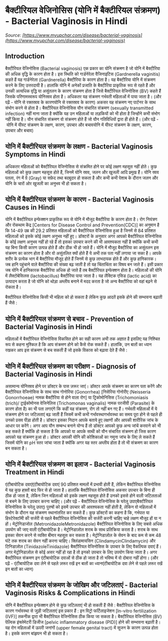 # बैक्टीरियल वेजिनोसिस (योनि में बैक्टीरियल संक्रमण) - Bacterial Vaginosis in Hindi
_Source: [https://www.myupchar.com/disease/bacterial-vaginosis](https://www.myupchar.com/disease/bacterial-vaginosis)_

## Introduction
बैक्टीरियल वेजिनोसिस (Bacterial vaginosis) एक प्रकार का योनि संक्रमण है जो योनि में बैक्टीरिया की अधिक वृद्धि के कारण होता है। इस स्थिति को गार्डनेरेला वैजिनाइटिस (Gardnerella vaginitis) कहते हैं यह गार्डनेरेला (Gardnerella) बैक्टीरिया के कारण होता है। यह बैक्टीरिया योनि में संक्रमण करने के लिए उत्तरदायी है। हालांकि योनि में अनेकों प्रजाति के बैक्टीरिया प्राकृतिक रूप से रहते हैं और उनकी अत्यधिक वृद्धि या असुंतलन के कारण संक्रमण होता है जिसे बैक्टीरियल वेजिनोसिस (BV) कहते हैं जिसके परिणामस्वरूप योनिस्राव होता है। अधिकतर यह संक्रमण गर्भवती महिलाओं में पाया जाता है। (और पढ़ें - योनि से रक्तस्राव के कारणयोनि से रक्तस्राव के कारण)
अकसर यह संक्रमण नए पार्टनर के साथ संभोग करने से होता है। बैक्टीरियल वेजिनोसिस यौन संचारित संक्रमण (sexually transmitted infection) नहीं माना जाता है क्योंकि यह उन महिलाओं या लड़कियों को भी होता है जिन्होंने कभी संभोग नहीं किया है। यौन संचारित संक्रमण वो संक्रमण होते हैं जो यौन गतिविधियों द्वारा ही होते हैं। (और पढ़ें - योनि में यीस्ट संक्रमण के लक्षण, कारण, उपचार और बचावयोनि में यीस्ट संक्रमण के लक्षण, कारण, उपचार और बचाव)

## योनि में बैक्टीरियल संक्रमण के लक्षण - Bacterial Vaginosis Symptoms in Hindi
अधिकतर महिलाओं को बैक्टीरियल वेजिनोसिस से संक्रमित होने पर कोई लक्षण महसूस नहीं होते। कुछ महिलाओं को कुछ लक्षण महसूस होते हैं, जिनमें योनि स्राव, जलन और खुजली आदि प्रमुख हैं। योनि स्राव पतला, रंग में ग्रे (Gray) या सफ़ेद तथा बदबूदार हो सकता है और कभी कभी पेशाब के दौरान जलन और योनि के चारों ओर खुजली का अनुभव भी हो सकता है।

## योनि में बैक्टीरियल संक्रमण के कारण - Bacterial Vaginosis Causes in Hindi
योनि में बैक्टीरियल इन्फेक्शन प्राकृतिक रूप से योनि में मौजूद बैक्टीरिया के कारण होता है। रोग नियंत्रण और रोकथाम केंद्र [Centers for Disease Control and Prevention(CDC)] का अनुमान है कि 14-49 उम्र की 29.2 प्रतिशत महिलाओं को बैक्टीरियल वेजिनोसिस हुआ है जिनमें से 84 प्रतिशत महिलाओं को इसके कोई लक्षण अनुभव नहीं हुए।
डॉक्टरों के अनुसार अगर आपको बैक्टीरियल वेजिनोसिस के कोई लक्षण अनुभव नहीं हो रहे हैं तो इसका उपचार करने की भी आवश्यकता नहीं है क्योंकि कभी कभी यह बिना किसी कारण उत्पन्न होते हैं और ठीक भी हो जाते हैं।
योनि में मौजूद बैक्टीरिया का असुंतलन इस संक्रमण का कारण होता है और वो असुंतलित क्यों होते हैं ये अभी तक पता नहीं लगाया जा सका है।
आपके शरीर के प्रत्येक भाग में बैक्टीरिया मौजूद होते हैं जिनमें से कुछ लाभदायक होते हैं और कुछ हानिकारक। जब हानि पहुंचाने वाले बैक्टीरिया की संख्या बढ़ जाती है तो यह चिंताचिंता का विषय बन जाते हैं। इसी प्रकार जब योनि में हानिकारक बैक्टीरिया अधिक हो जाते हैं तब बैक्टीरियल इन्फेक्शन होता है।
महिलाओं की योनि में लैक्टोबेसिलस (lactobacillus) बैक्टीरिया पाया जाता है। यह लैक्टिक एसिड (lactic acid) का उत्पादन करता है जो योनि को थोड़ा अम्लीय बनाने में मदद करता है जो अन्य बैक्टीरिया को वहां बढ़ने से रोकता है।
बैक्टीरियल वेजिनोसिस किसी भी महिला को हो सकता है लेकिन कुछ आदतें इसके होने की सम्भावना बढ़ाती हैं जैसे :

## योनि में बैक्टीरियल संक्रमण से बचाव - Prevention of Bacterial Vaginosis in Hindi
महिलाओं में बैक्टीरियल वेजिनोसिस विकसित होने का सही कारण अभी तक अज्ञात है इसलिए यह निश्चित रूप से कहना मुश्किल है कि आप संक्रमण होने को कैसे रोक सकते हैं। हालांकि, उन बातों का ध्यान रखकर आप इस संक्रमण से बच सकती हैं जो इसके विकास को बढ़ावा देते हैं जैसे :

## योनि में बैक्टीरियल संक्रमण का परीक्षण - Diagnosis of Bacterial Vaginosis in Hindi
असामान्य योनिस्राव होने पर डॉक्टर के पास ज़रूर जाएं। डॉक्टर आपके संक्रमण का कारण पता करेंगे और बैक्टीरियल वेजिनोसिस के साथ साथ गोनोरिया (Gonorrhea) [निसेरिया गोनोरीए (Neisseria Gonorrhoeae) नामक बैक्टीरिया से होने वाला रोग] या ट्रिकोमोनिसिस (Trichomoniasis (trich)/ ट्राईकोमोनस वेजिनेलिस (Trichomonas vaginalis) नामक परजीवी (Parasite) के कारण होता है) का भी पता लगाएंगे कि कहीं यह संक्रमण, रोग तो नहीं बन गए हैं।
गर्भवती महिलाओं में ये संक्रमण होने पर जटिलताएं बढ़ जाती हैं जिसमें कभी कभी गर्भावस्थागर्भावस्था का समय पूरा होने से पहले ही उनको प्रसव पीड़ा होती है। डॉक्टर इसका निदान आपके बताये हुए लक्षणों और आपकी शारीरिक जांच के आधार पर करेंगे।
अगर आप यौन सम्बन्ध बनाने योग्य हैं तो डॉक्टर आपको कुछ अन्य जांचें करवाने को भी कह सकते हैं क्योंकि हो सकता है कि आपको या आपके साथी को यौन संचारित संक्रमण हो जिस कारण आपको यह संक्रमण हुआ हो।
डॉक्टर आपकी योनि की कोशिकाओं का नमूना जांच के लिए ले सकते हैं जिसमें योनि का pH स्तर जांचा जाता है क्योंकि अगर यह स्तर अम्लीय होता है तो भी संक्रमण का कारण बन सकता है।

## योनि में बैक्टीरियल संक्रमण का इलाज - Bacterial Vaginosis Treatment in Hindi
एंटीबायोटिक दवाएंएंटीबायोटिक दवाएं 90 प्रतिशत मामलों में प्रभावी होती हैं, लेकिन बैक्टीरियल वेजिनोसिस में यह कुछ हफ़्तों बाद फिर से हो जाता है।
हालांकि बैक्टीरियल वेजिनोसिस अकसर उपचार के बिना ही ठीक हो जाता है, लेकिन जिन महिलाओं को इसके लक्षण महसूस होते हैं उनको इससे होने वाली जटिलताओं से बचने के लिए उपचार करना चाहिए। (और पढ़ें - बैक्टीरियल वेजिनोसिस के घरेलू उपाएबैक्टीरियल वेजिनोसिस के घरेलू उपाए)
पुरुषों को इसमें उपचार की आवश्यकता नहीं होती है, लेकिन वो महिलाओं में संभोग के दौरान यह संक्रमण स्थानांतरित कर सकते हैं।
कुछ डॉक्टरों का कहना है कि, गर्भपात या हिस्‍टेरेक्‍टॉमी की सर्जरी से पहले बैक्टीरियल वेजिनोसिस की सर्जरी करनी चाहिए चाहे लक्षण मौजूद हों या न हों।
मेट्रोनिडाजोल (MetronidazoleMetronidazole) बैक्टीरियल वेजिनोसिस के लिए सबसे अधिक उपयोग की जाए वाली एंटीबायोटिक है।
मेट्रोनिडाज़ोल शराब के साथ प्रतिक्रिया करता है। शराब के साथ इसका सेवन करने से व्यक्ति बीमार महसूस कर सकता है। मेट्रोनिडाज़ोल के सेवन के बाद कम से कम 48 घंटे तक शराब का सेवन नहीं करना चाहिए।
क्लिंडामायसिन (ClindamycinClindamycin) और टिनिडाज़ोल (TinidazoleTinidazole) बैक्टीरियल वेजिनोसिस के उपचार के लिए वैकल्पिक दवाएं हैं। अगर मेट्रोनिडाज़ोल से कोई असर नहीं हो रहा है तो इनको उपचार के लिए उपयोग किया जाता है।
अगर बैक्टीरियल संक्रमण इन एंटीबायोटिक दवाओं से ठीक हो जाता है तो भविष्य में वो दोबारा नहीं होगा। (और पढ़ें - एंटीबायोटिक दवा लेने से पहले ज़रूर रखें इन बातों का ध्यानएंटीबायोटिक दवा लेने से पहले ज़रूर रखें इन बातों का ध्यान)

## योनि में बैक्टीरियल संक्रमण के जोखिम और जटिलताएं - Bacterial Vaginosis Risks & Complications in Hindi
योनि में बैक्टीरियल इन्फेक्शन होने से कुछ जटिलताएं भी हो सकती हैं जैसे :
बैक्टीरियल वेजिनोसिस के कारण गर्भावस्था से जुड़ी जटिलताएं इस प्रकार हैं :
इन विट्रो फर्टिलाइजेशन [In-vitro fertilization (IVF)] तकनीक द्वारा भी बैक्टीरियल वेजिनोसिस ठीक किया जा सकता है।
बैक्टीरियल वेजिनोसिस (BV) पेल्विक इंफ्लेमेटरी डिजीज [pelvic inflammatory disease (PID)] होने की सम्भावना बढ़ाती है। यह रोग महिलाओं में ऊपरी जनांगों (upper female genital tract) में सूजन के कारण उत्पन्न होता है। इसके कारण बांझपन भी हो सकता है।

